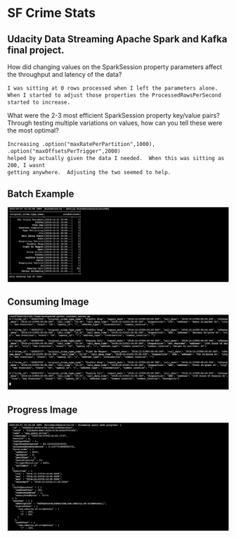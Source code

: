 # SF Crime Stats

## Udacity Data Streaming Apache Spark and Kafka final project.

How did changing values on the SparkSession property parameters affect the throughput and latency of the data?
```
I was sitting at 0 rows processed when I left the parameters alone.  
When I started to adjust those properties the ProcessedRowsPerSecond started to increase.
```
What were the 2-3 most efficient SparkSession property key/value pairs? Through testing multiple variations on values, how can you tell these were the most optimal?
```
Increasing .option("maxRatePerPartition",1000), .option("maxOffsetsPerTrigger",2000) 
helped by actually given the data I needed.  When this was sitting as 200, I wasnt 
getting anywhere.  Adjusting the two seemed to help.
```
## Batch Example
![BatchExample](https://github.com/defaber/udacity_data_streaming_nano_sf_crimestats/blob/master/batch.png)

## Consuming Image
![Consumed](https://github.com/defaber/udacity_data_streaming_nano_sf_crimestats/blob/master/consumed.png)

## Progress Image
![Progress](https://github.com/defaber/udacity_data_streaming_nano_sf_crimestats/blob/master/progress.png)
